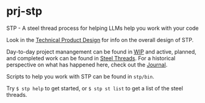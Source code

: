 # prj-stp
STP - A steel thread process for helping LLMs help you work with your code

Look in the [Technical Product Design](<./stp/eng/technical_product_design.md>) for info on the overall design of STP.

Day-to-day project manangement can be found in [WIP](<./stp/prj/wip.md>) and active, planned, and completed work can be found in [Steel Threads](<./stp/prj/st/steel_threads.md>). For a historical perspective on what has happened here, check out the [Journal](<./stp/prj/journal.md>).

Scripts to help you work with STP can be found in `stp/bin`. 

Try `$ stp help` to get started, or `$ stp st list` to get a list of the steel threads.